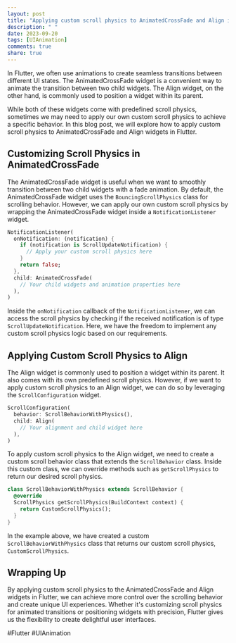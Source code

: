 ```yaml
---
layout: post
title: "Applying custom scroll physics to AnimatedCrossFade and Align in Flutter"
description: " "
date: 2023-09-20
tags: [UIAnimation]
comments: true
share: true
---
```


In Flutter, we often use animations to create seamless transitions between different UI states. The AnimatedCrossFade widget is a convenient way to animate the transition between two child widgets. The Align widget, on the other hand, is commonly used to position a widget within its parent.

While both of these widgets come with predefined scroll physics, sometimes we may need to apply our own custom scroll physics to achieve a specific behavior. In this blog post, we will explore how to apply custom scroll physics to AnimatedCrossFade and Align widgets in Flutter.

## Customizing Scroll Physics in AnimatedCrossFade

The AnimatedCrossFade widget is useful when we want to smoothly transition between two child widgets with a fade animation. By default, the AnimatedCrossFade widget uses the `BouncingScrollPhysics` class for scrolling behavior. However, we can apply our own custom scroll physics by wrapping the AnimatedCrossFade widget inside a `NotificationListener` widget.

```dart
NotificationListener(
  onNotification: (notification) {
    if (notification is ScrollUpdateNotification) {
      // Apply your custom scroll physics here
    }
    return false;
  },
  child: AnimatedCrossFade(
    // Your child widgets and animation properties here
  ),
)
```

Inside the `onNotification` callback of the `NotificationListener`, we can access the scroll physics by checking if the received notification is of type `ScrollUpdateNotification`. Here, we have the freedom to implement any custom scroll physics logic based on our requirements.

## Applying Custom Scroll Physics to Align

The Align widget is commonly used to position a widget within its parent. It also comes with its own predefined scroll physics. However, if we want to apply custom scroll physics to an Align widget, we can do so by leveraging the `ScrollConfiguration` widget.

```dart
ScrollConfiguration(
  behavior: ScrollBehaviorWithPhysics(),
  child: Align(
    // Your alignment and child widget here
  ),
)
```

To apply custom scroll physics to the Align widget, we need to create a custom scroll behavior class that extends the `ScrollBehavior` class. Inside this custom class, we can override methods such as `getScrollPhysics` to return our desired scroll physics.

```dart
class ScrollBehaviorWithPhysics extends ScrollBehavior {
  @override
  ScrollPhysics getScrollPhysics(BuildContext context) {
    return CustomScrollPhysics();
  }
}
```

In the example above, we have created a custom `ScrollBehaviorWithPhysics` class that returns our custom scroll physics, `CustomScrollPhysics`.

## Wrapping Up

By applying custom scroll physics to the AnimatedCrossFade and Align widgets in Flutter, we can achieve more control over the scrolling behavior and create unique UI experiences. Whether it's customizing scroll physics for animated transitions or positioning widgets with precision, Flutter gives us the flexibility to create delightful user interfaces.

#Flutter #UIAnimation